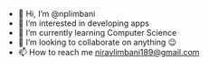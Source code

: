 - 👋 Hi, I’m @nplimbani
- 👀 I’m interested in developing apps
- 🌱 I’m currently learning Computer Science
- 💞️ I’m looking to collaborate on anything 😉
- 📫 How to reach me niravlimbani189@gmail.com

<!---
nplimbani/nplimbani is a ✨ special ✨ repository because its `README.md` (this file) appears on your GitHub profile.
You can click the Preview link to take a look at your changes.
--->
